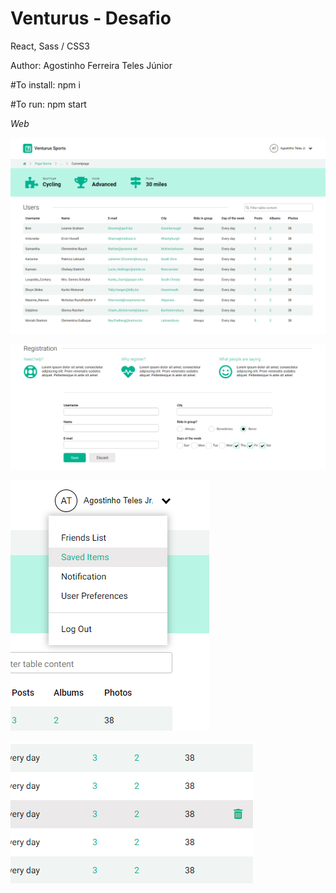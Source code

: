 # Venturus - Desafio
React, Sass / CSS3

Author: Agostinho Ferreira Teles Júnior

#To install: 
npm i

#To run: 
npm start

*Web*

![Venturos Sports](https://github.com/atelesjr/Venturus---Desafio/blob/master/src/img/01.PNG)

![Venturos Sports](https://github.com/atelesjr/Venturus---Desafio/blob/master/src/img/02.PNG)

![Venturos Sports](https://github.com/atelesjr/Venturus---Desafio/blob/master/src/img/03.PNG)

![Venturos Sports](https://github.com/atelesjr/Venturus---Desafio/blob/master/src/img/04.PNG)